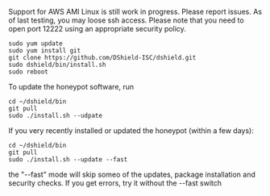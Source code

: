 Support for AWS AMI Linux is still work in progress. Please report issues.
As of last testing, you may loose ssh access.
Please note that you need to open port 12222 using an appropriate security policy. 

```
sudo yum update
sudo yum install git
git clone https://github.com/DShield-ISC/dshield.git
sudo dshield/bin/install.sh
sudo reboot
```

To update the honeypot software, run 
```
cd ~/dshield/bin
git pull
sudo ./install.sh --udpate
```

If you very recently installed or updated the honeypot (within a few days):
```
cd ~/dshield/bin
git pull
sudo ./install.sh --update --fast
```

the "--fast" mode will skip someo of the updates, package installation and security checks. If you get errors, try it without the --fast switch
